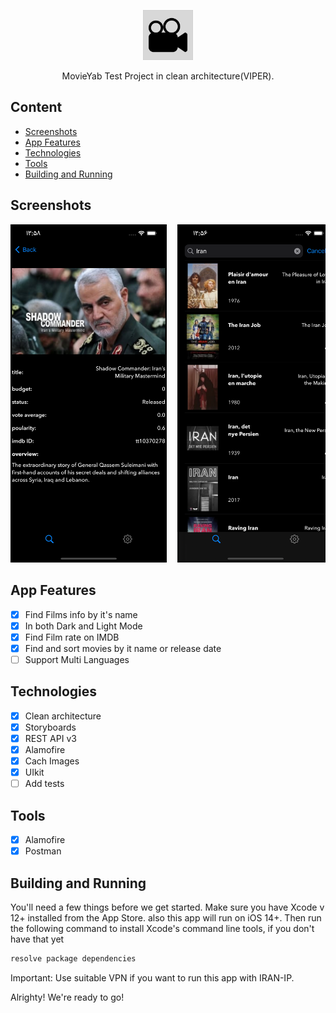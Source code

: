 <p align="center">
  <img src="https://github.com/JavadFaghih/Movie/blob/develop/Movie/Assets.xcassets/AppIcon.appiconset/1024.png" alt="MovieYab logo" height="80" >
</p>

<p align="center">
  MovieYab Test Project in clean architecture(VIPER).
</p>


## Content
- [Screenshots](#screenshots)
- [App Features](#app-features)
- [Technologies](#technologies)
- [Tools](#tools)
- [Building and Running](#building-and-running)

## Screenshots

<pre>
<img alt="01.png" src="https://github.com/JavadFaghih/Movie/blob/develop/screenShot/01.png?raw=true" width="250">&nbsp; <img alt="02.png" src="https://github.com/JavadFaghih/Movie/blob/develop/screenShot/02.png?raw=true" width="250">&nbsp; <img alt="03.png" src="https://github.com/JavadFaghih/Movie/blob/develop/screenShot/03.png?raw=true" width="250">&nbsp; <img alt="05_search_user_screen" src="https://github.com/JavadFaghih/Movie/blob/develop/screenShot/04.png?raw=true" width="250">&nbsp; <img alt="06_user_details_screen" src="https://github.com/JavadFaghih/Movie/blob/develop/screenShot/05.png?raw=true" width="250">&nbsp; <img alt="03_settings_screen" src="https://github.com/JavadFaghih/Movie/blob/develop/screenShot/06.png?raw=true" width="250">&nbsp;
</pre>


## App Features
- [x] Find Films info by it's name
- [x] In both Dark and Light Mode
- [x] Find Film rate on IMDB
- [x] Find and sort movies by it name or release date
- [ ] Support Multi Languages

## Technologies
- [x] Clean architecture
- [x] Storyboards
- [x] REST API v3 
- [x] Alamofire
- [x] Cach Images
- [x] UIkit
- [ ] Add tests

## Tools
- [x] Alamofire
- [x] Postman

## Building and Running

You'll need a few things before we get started. 
Make sure you have Xcode v 12+ installed from the App Store.
also this app will run on iOS 14+.
Then run the following command to install Xcode's command line tools, if you don't have that yet

```sh
resolve package dependencies
```

Important: Use suitable VPN if you want to run this app with IRAN-IP.

Alrighty! We're ready to go!
